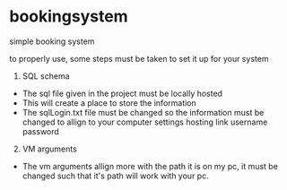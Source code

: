 # bookingsystem
simple booking system


to properly use, some steps must be taken to set it up for your system

1) SQL schema

- The sql file given in the project must be locally hosted 
- This will create a place to store the information
- The sqlLogin.txt file must be changed so the information must be changed to allign to your computer settings
    hosting link
    username
    password

2) VM arguments

- The vm arguments allign more with the path it is on my pc, it must be changed such that it's path will work with your pc.
